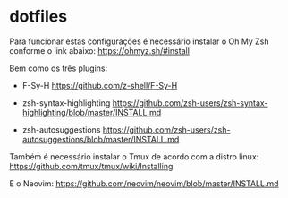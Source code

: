 # dotfiles

Para funcionar estas configurações é necessário instalar o Oh My Zsh conforme o link abaixo:
https://ohmyz.sh/#install

Bem como os três plugins:
- F-Sy-H
https://github.com/z-shell/F-Sy-H

- zsh-syntax-highlighting
https://github.com/zsh-users/zsh-syntax-highlighting/blob/master/INSTALL.md


- zsh-autosuggestions
https://github.com/zsh-users/zsh-autosuggestions/blob/master/INSTALL.md


Também é necessário instalar o Tmux de acordo com a distro linux:
https://github.com/tmux/tmux/wiki/Installing

E o Neovim:
https://github.com/neovim/neovim/blob/master/INSTALL.md